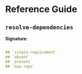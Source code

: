 # Reference Guide
## `resolve-dependencies`
**Signature:**
```clojure

## `single-requirement`
## `absent`
## `present`
## `map-repo`
